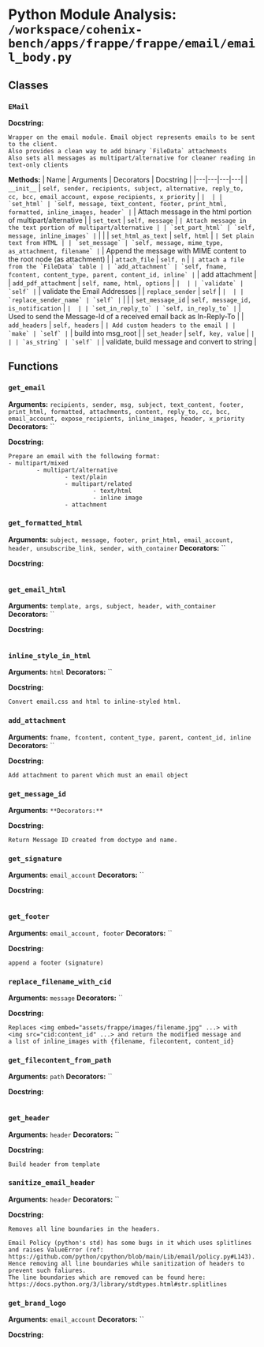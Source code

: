 # Python Module Analysis: `/workspace/cohenix-bench/apps/frappe/frappe/email/email_body.py`

## Classes

### `EMail`


**Docstring:**
```
Wrapper on the email module. Email object represents emails to be sent to the client.
Also provides a clean way to add binary `FileData` attachments
Also sets all messages as multipart/alternative for cleaner reading in text-only clients
```

**Methods:**
| Name | Arguments | Decorators | Docstring |
|---|---|---|---|
| `__init__` | `self, sender, recipients, subject, alternative, reply_to, cc, bcc, email_account, expose_recipients, x_priority` | `` |  |
| `set_html` | `self, message, text_content, footer, print_html, formatted, inline_images, header` | `` | Attach message in the html portion of multipart/alternative |
| `set_text` | `self, message` | `` | Attach message in the text portion of multipart/alternative |
| `set_part_html` | `self, message, inline_images` | `` |  |
| `set_html_as_text` | `self, html` | `` | Set plain text from HTML |
| `set_message` | `self, message, mime_type, as_attachment, filename` | `` | Append the message with MIME content to the root node (as attachment) |
| `attach_file` | `self, n` | `` | attach a file from the `FileData` table |
| `add_attachment` | `self, fname, fcontent, content_type, parent, content_id, inline` | `` | add attachment |
| `add_pdf_attachment` | `self, name, html, options` | `` |  |
| `validate` | `self` | `` | validate the Email Addresses |
| `replace_sender` | `self` | `` |  |
| `replace_sender_name` | `self` | `` |  |
| `set_message_id` | `self, message_id, is_notification` | `` |  |
| `set_in_reply_to` | `self, in_reply_to` | `` | Used to send the Message-Id of a received email back as In-Reply-To |
| `add_headers` | `self, headers` | `` | Add custom headers to the email |
| `make` | `self` | `` | build into msg_root |
| `set_header` | `self, key, value` | `` |  |
| `as_string` | `self` | `` | validate, build message and convert to string |





## Functions

### `get_email`
**Arguments:** `recipients, sender, msg, subject, text_content, footer, print_html, formatted, attachments, content, reply_to, cc, bcc, email_account, expose_recipients, inline_images, header, x_priority`
**Decorators:** ``

**Docstring:**
```
Prepare an email with the following format:
- multipart/mixed
        - multipart/alternative
                - text/plain
                - multipart/related
                        - text/html
                        - inline image
                - attachment
```
### `get_formatted_html`
**Arguments:** `subject, message, footer, print_html, email_account, header, unsubscribe_link, sender, with_container`
**Decorators:** ``

**Docstring:**
```

```
### `get_email_html`
**Arguments:** `template, args, subject, header, with_container`
**Decorators:** ``

**Docstring:**
```

```
### `inline_style_in_html`
**Arguments:** `html`
**Decorators:** ``

**Docstring:**
```
Convert email.css and html to inline-styled html.
```
### `add_attachment`
**Arguments:** `fname, fcontent, content_type, parent, content_id, inline`
**Decorators:** ``

**Docstring:**
```
Add attachment to parent which must an email object
```
### `get_message_id`
**Arguments:** ``
**Decorators:** ``

**Docstring:**
```
Return Message ID created from doctype and name.
```
### `get_signature`
**Arguments:** `email_account`
**Decorators:** ``

**Docstring:**
```

```
### `get_footer`
**Arguments:** `email_account, footer`
**Decorators:** ``

**Docstring:**
```
append a footer (signature)
```
### `replace_filename_with_cid`
**Arguments:** `message`
**Decorators:** ``

**Docstring:**
```
Replaces <img embed="assets/frappe/images/filename.jpg" ...> with
<img src="cid:content_id" ...> and return the modified message and
a list of inline_images with {filename, filecontent, content_id}
```
### `get_filecontent_from_path`
**Arguments:** `path`
**Decorators:** ``

**Docstring:**
```

```
### `get_header`
**Arguments:** `header`
**Decorators:** ``

**Docstring:**
```
Build header from template
```
### `sanitize_email_header`
**Arguments:** `header`
**Decorators:** ``

**Docstring:**
```
Removes all line boundaries in the headers.

Email Policy (python's std) has some bugs in it which uses splitlines
and raises ValueError (ref: https://github.com/python/cpython/blob/main/Lib/email/policy.py#L143).
Hence removing all line boundaries while sanitization of headers to prevent such faliures.
The line boundaries which are removed can be found here: https://docs.python.org/3/library/stdtypes.html#str.splitlines
```
### `get_brand_logo`
**Arguments:** `email_account`
**Decorators:** ``

**Docstring:**
```

```


